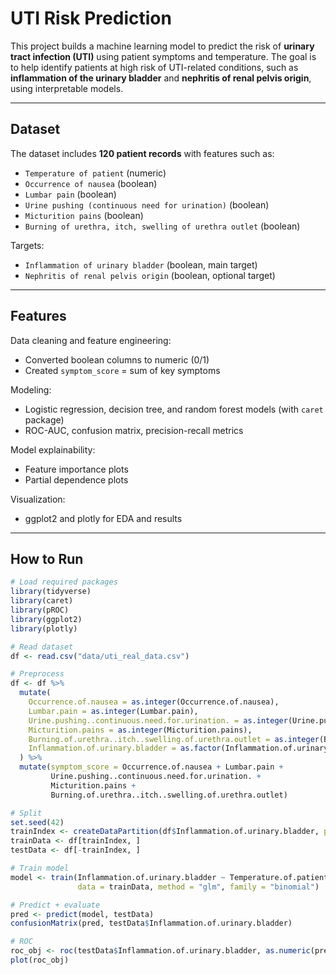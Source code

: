 #  UTI Risk Prediction 

This project builds a machine learning model to predict the risk of **urinary tract infection (UTI)** using patient symptoms and temperature. The goal is to help identify patients at high risk of UTI-related conditions, such as **inflammation of the urinary bladder** and **nephritis of renal pelvis origin**, using interpretable models.

---

##  Dataset

The dataset includes **120 patient records** with features such as:
- `Temperature of patient` (numeric)
- `Occurrence of nausea` (boolean)
- `Lumbar pain` (boolean)
- `Urine pushing (continuous need for urination)` (boolean)
- `Micturition pains` (boolean)
- `Burning of urethra, itch, swelling of urethra outlet` (boolean)

Targets:
- `Inflammation of urinary bladder` (boolean, main target)
- `Nephritis of renal pelvis origin` (boolean, optional target)

---

## Features
 Data cleaning and feature engineering:
- Converted boolean columns to numeric (0/1)
- Created `symptom_score` = sum of key symptoms

 Modeling:
- Logistic regression, decision tree, and random forest models (with `caret` package)
- ROC-AUC, confusion matrix, precision-recall metrics

 Model explainability:
- Feature importance plots
- Partial dependence plots

 Visualization:
- ggplot2 and plotly for EDA and results

---

##  How to Run

```r
# Load required packages
library(tidyverse)
library(caret)
library(pROC)
library(ggplot2)
library(plotly)

# Read dataset
df <- read.csv("data/uti_real_data.csv")

# Preprocess
df <- df %>%
  mutate(
    Occurrence.of.nausea = as.integer(Occurrence.of.nausea),
    Lumbar.pain = as.integer(Lumbar.pain),
    Urine.pushing..continuous.need.for.urination. = as.integer(Urine.pushing..continuous.need.for.urination.),
    Micturition.pains = as.integer(Micturition.pains),
    Burning.of.urethra..itch..swelling.of.urethra.outlet = as.integer(Burning.of.urethra..itch..swelling.of.urethra.outlet),
    Inflammation.of.urinary.bladder = as.factor(Inflammation.of.urinary.bladder)
  ) %>%
  mutate(symptom_score = Occurrence.of.nausea + Lumbar.pain +
         Urine.pushing..continuous.need.for.urination. +
         Micturition.pains +
         Burning.of.urethra..itch..swelling.of.urethra.outlet)

# Split
set.seed(42)
trainIndex <- createDataPartition(df$Inflammation.of.urinary.bladder, p = 0.8, list = FALSE)
trainData <- df[trainIndex, ]
testData <- df[-trainIndex, ]

# Train model
model <- train(Inflammation.of.urinary.bladder ~ Temperature.of.patient + symptom_score,
               data = trainData, method = "glm", family = "binomial")

# Predict + evaluate
pred <- predict(model, testData)
confusionMatrix(pred, testData$Inflammation.of.urinary.bladder)

# ROC
roc_obj <- roc(testData$Inflammation.of.urinary.bladder, as.numeric(pred))
plot(roc_obj)
